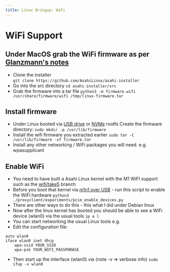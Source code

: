 ```yaml
---
title: Linux Bringup: WiFi
---
```


# WiFi Support
## Under MacOS grab the WiFi firmware as per [Glanzmann's notes](https://tg.st/u/asahi.txt)
 * Clone the installer  
`git clone https://github.com/AsahiLinux/asahi-installer`
 * Go into the src directory 
`cd asahi-installer/src`
 * Grab the firmware into a tar file 
`python3 -m firmware.wifi /usr/share/firmware/wifi /tmp/linux-firmware.tar`
## Install firmware
 * Under Linux booted via [USB drive](linux-bringup-usb.md) or [NVMe](linux-bringup-nvme.md) rootfs Create the firmware directory:
`sudo mkdir -p /usr/lib/firmware`
 * Install the wifi firmware you extracted earlier
`sudo tar -C /usr/lib/firmware -xf firmware.tar`
 * Install any other networking / WiFi packages you will need. e.g. wpasupplicant 
## Enable WiFi
 * You need to have built a Asahi Linux kernel with the M1 WiFI support such as the [wifi/take5](https://github.com/AsahiLinux/linux/tree/wifi/take5) branch
 * Before you boot that kernel via [m1n1 over USB](linux-bringup.md#directly) - run this script to enable the WiFi hardware
`python3 ./proxyclient/experiments/pcie_enable_devices.py`
 * There are other ways to do this - this what I did under Debian linux
 * Now after the linux kernel has booted you should be able to see a WiFi device (wlan0) via the usual tools 
`ip a l`
 * You can start networking the usual Linux tools e.g.
  * Edit the configuration file:
```
auto wlan0
iface wlan0 inet dhcp
    wpa-ssid YOUR_SSID
    wpa-psk YOUR_WIFI_PASSPHRASE
```
 * Then start up the interface (wlan0) via (note -v => verbose info)
`sudo ifup -v wlan0`
